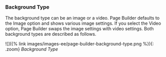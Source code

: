 ### Background Type

The background type can be an image or a video. Page Builder defaults to the Image option and shows various image settings. If you select the Video option, Page Builder swaps the image settings with video settings. Both background types are described as follows.

![]({% link images/images-ee/page-builder-background-type.png %}){: .zoom}
_Background Type_

